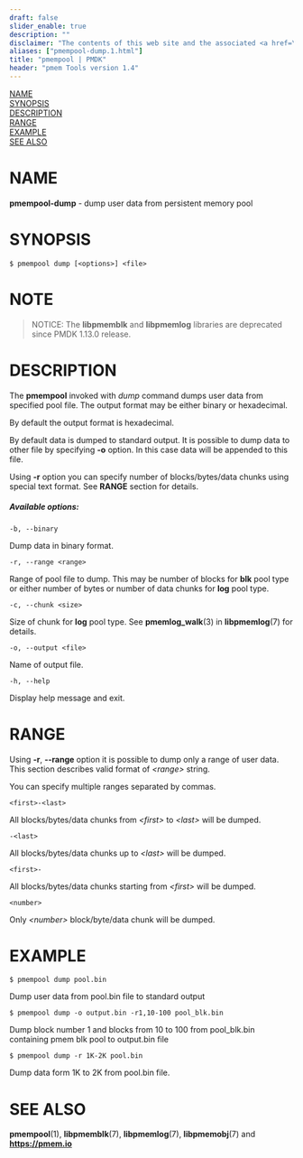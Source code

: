 ```yaml
---
draft: false
slider_enable: true
description: ""
disclaimer: "The contents of this web site and the associated <a href=\"https://github.com/pmem\">GitHub repositories</a> are BSD-licensed open source."
aliases: ["pmempool-dump.1.html"]
title: "pmempool | PMDK"
header: "pmem Tools version 1.4"
---
```


[comment]: <> (SPDX-License-Identifier: BSD-3-Clause)
[comment]: <> (Copyright 2016-2023, Intel Corporation)

[comment]: <> (pmempool-dump.1 -- man page for pmempool-dump)

[NAME](#name)<br />
[SYNOPSIS](#synopsis)<br />
[DESCRIPTION](#description)<br />
[RANGE](#range)<br />
[EXAMPLE](#example)<br />
[SEE ALSO](#see-also)<br />

# NAME #

**pmempool-dump** - dump user data from persistent memory pool

# SYNOPSIS #

```
$ pmempool dump [<options>] <file>
```

# NOTE #

> NOTICE:
The **libpmemblk** and **libpmemlog** libraries are deprecated since PMDK 1.13.0 release.

# DESCRIPTION #

The **pmempool** invoked with *dump* command dumps user data from specified pool file.
The output format may be either binary or hexadecimal.

By default the output format is hexadecimal.

By default data is dumped to standard output. It is possible to dump data to other
file by specifying **-o** option. In this case data will be appended to this file.

Using **-r** option you can specify number of blocks/bytes/data chunks using
special text format. See **RANGE** section for details.

##### Available options: #####

`-b, --binary`

Dump data in binary format.

`-r, --range <range>`

Range of pool file to dump. This may be number of blocks for **blk** pool
type or either number of bytes or number of data chunks for **log** pool type.

`-c, --chunk <size>`

Size of chunk for **log** pool type. See **pmemlog_walk**(3) in **libpmemlog**(7) for details.

`-o, --output <file>`

Name of output file.

`-h, --help`

Display help message and exit.

# RANGE #

Using **-r**, **--range** option it is possible to dump only a range of user data.
This section describes valid format of *\<range\>* string.

You can specify multiple ranges separated by commas.

`<first>-<last>`

All blocks/bytes/data chunks from *\<first\>* to *\<last\>* will be dumped.

`-<last>`

All blocks/bytes/data chunks up to *\<last\>* will be dumped.

`<first>-`

All blocks/bytes/data chunks starting from *\<first\>* will be dumped.

`<number>`

Only *\<number\>* block/byte/data chunk will be dumped.

# EXAMPLE #

```
$ pmempool dump pool.bin
```

Dump user data from pool.bin file to standard output

```
$ pmempool dump -o output.bin -r1,10-100 pool_blk.bin
```

Dump block number 1 and blocks from 10 to 100 from pool_blk.bin
containing pmem blk pool to output.bin file

```
$ pmempool dump -r 1K-2K pool.bin
```

Dump data form 1K to 2K from pool.bin file.

# SEE ALSO #

**pmempool**(1), **libpmemblk**(7), **libpmemlog**(7),
**libpmemobj**(7) and **<https://pmem.io>**
